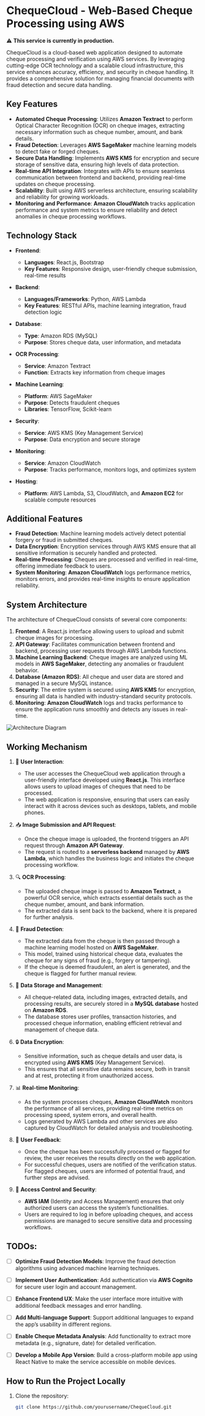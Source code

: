 # ChequeCloud - Web-Based Cheque Processing using AWS

:warning: **This service is currently in production.**

ChequeCloud is a cloud-based web application designed to automate cheque processing and verification using AWS services. By leveraging cutting-edge OCR technology and a scalable cloud infrastructure, this service enhances accuracy, efficiency, and security in cheque handling. It provides a comprehensive solution for managing financial documents with fraud detection and secure data handling.

## Key Features

- **Automated Cheque Processing**: Utilizes **Amazon Textract** to perform Optical Character Recognition (OCR) on cheque images, extracting necessary information such as cheque number, amount, and bank details.
- **Fraud Detection**: Leverages **AWS SageMaker** machine learning models to detect fake or forged cheques.
- **Secure Data Handling**: Implements **AWS KMS** for encryption and secure storage of sensitive data, ensuring high levels of data protection.
- **Real-time API Integration**: Integrates with APIs to ensure seamless communication between frontend and backend, providing real-time updates on cheque processing.
- **Scalability**: Built using AWS serverless architecture, ensuring scalability and reliability for growing workloads.
- **Monitoring and Performance**: **Amazon CloudWatch** tracks application performance and system metrics to ensure reliability and detect anomalies in cheque processing workflows.

## Technology Stack

- **Frontend**:
  - **Languages**: React.js, Bootstrap
  - **Key Features**: Responsive design, user-friendly cheque submission, real-time results

- **Backend**:
  - **Languages/Frameworks**: Python, AWS Lambda
  - **Key Features**: RESTful APIs, machine learning integration, fraud detection logic

- **Database**:
  - **Type**: Amazon RDS (MySQL)
  - **Purpose**: Stores cheque data, user information, and metadata

- **OCR Processing**:
  - **Service**: Amazon Textract
  - **Function**: Extracts key information from cheque images

- **Machine Learning**:
  - **Platform**: AWS SageMaker
  - **Purpose**: Detects fraudulent cheques
  - **Libraries**: TensorFlow, Scikit-learn

- **Security**:
  - **Service**: AWS KMS (Key Management Service)
  - **Purpose**: Data encryption and secure storage

- **Monitoring**:
  - **Service**: Amazon CloudWatch
  - **Purpose**: Tracks performance, monitors logs, and optimizes system

- **Hosting**:
  - **Platform**: AWS Lambda, S3, CloudWatch, and **Amazon EC2** for scalable compute resources

## Additional Features

- **Fraud Detection**: Machine learning models actively detect potential forgery or fraud in submitted cheques.
- **Data Encryption**: Encryption services through AWS KMS ensure that all sensitive information is securely handled and protected.
- **Real-time Processing**: Cheques are processed and verified in real-time, offering immediate feedback to users.
- **System Monitoring**: **Amazon CloudWatch** logs performance metrics, monitors errors, and provides real-time insights to ensure application reliability.

## System Architecture

The architecture of ChequeCloud consists of several core components:
1. **Frontend**: A React.js interface allowing users to upload and submit cheque images for processing.
2. **API Gateway**: Facilitates communication between frontend and backend, processing user requests through AWS Lambda functions.
3. **Machine Learning Backend**: Cheque images are analyzed using ML models in **AWS SageMaker**, detecting any anomalies or fraudulent behavior.
4. **Database (Amazon RDS)**: All cheque and user data are stored and managed in a secure MySQL instance.
5. **Security**: The entire system is secured using **AWS KMS** for encryption, ensuring all data is handled with industry-standard security protocols.
6. **Monitoring**: **Amazon CloudWatch** logs and tracks performance to ensure the application runs smoothly and detects any issues in real-time.

![Architecture Diagram](aws_arch.jpg)

## Working Mechanism

1. :bust_in_silhouette: **User Interaction**:
   - The user accesses the ChequeCloud web application through a user-friendly interface developed using **React.js**. This interface allows users to upload images of cheques that need to be processed.
   - The web application is responsive, ensuring that users can easily interact with it across devices such as desktops, tablets, and mobile phones.

2. :inbox_tray: **Image Submission and API Request**:
   - Once the cheque image is uploaded, the frontend triggers an API request through **Amazon API Gateway**.
   - The request is routed to a **serverless backend** managed by **AWS Lambda**, which handles the business logic and initiates the cheque processing workflow.

3. :mag: **OCR Processing**:
   - The uploaded cheque image is passed to **Amazon Textract**, a powerful OCR service, which extracts essential details such as the cheque number, amount, and bank information.
   - The extracted data is sent back to the backend, where it is prepared for further analysis.

4. :closed_lock_with_key: **Fraud Detection**:
   - The extracted data from the cheque is then passed through a machine learning model hosted on **AWS SageMaker**.
   - This model, trained using historical cheque data, evaluates the cheque for any signs of fraud (e.g., forgery or tampering).
   - If the cheque is deemed fraudulent, an alert is generated, and the cheque is flagged for further manual review.

5. :file_folder: **Data Storage and Management**:
   - All cheque-related data, including images, extracted details, and processing results, are securely stored in a **MySQL database** hosted on **Amazon RDS**.
   - The database stores user profiles, transaction histories, and processed cheque information, enabling efficient retrieval and management of cheque data.

6. :lock: **Data Encryption**:
   - Sensitive information, such as cheque details and user data, is encrypted using **AWS KMS** (Key Management Service).
   - This ensures that all sensitive data remains secure, both in transit and at rest, protecting it from unauthorized access.

7. :bar_chart: **Real-time Monitoring**:
   - As the system processes cheques, **Amazon CloudWatch** monitors the performance of all services, providing real-time metrics on processing speed, system errors, and overall health.
   - Logs generated by AWS Lambda and other services are also captured by CloudWatch for detailed analysis and troubleshooting.

8. :incoming_envelope: **User Feedback**:
   - Once the cheque has been successfully processed or flagged for review, the user receives the results directly on the web application.
   - For successful cheques, users are notified of the verification status. For flagged cheques, users are informed of potential fraud, and further steps are advised.

9. :key: **Access Control and Security**:
   - **AWS IAM** (Identity and Access Management) ensures that only authorized users can access the system’s functionalities.
   - Users are required to log in before uploading cheques, and access permissions are managed to secure sensitive data and processing workflows.

  
## TODOs:

- [ ] **Optimize Fraud Detection Models**: Improve the fraud detection algorithms using advanced machine learning techniques.
- [ ] **Implement User Authentication**: Add authentication via **AWS Cognito** for secure user login and account management.
- [ ] **Enhance Frontend UX**: Make the user interface more intuitive with additional feedback messages and error handling.
- [ ] **Add Multi-language Support**: Support additional languages to expand the app’s usability in different regions.
- [ ] **Enable Cheque Metadata Analysis**: Add functionality to extract more metadata (e.g., signature, date) for detailed verification.
- [ ] **Develop a Mobile App Version**: Build a cross-platform mobile app using React Native to make the service accessible on mobile devices.


## How to Run the Project Locally

1. Clone the repository:
   ```bash
   git clone https://github.com/yourusername/ChequeCloud.git
